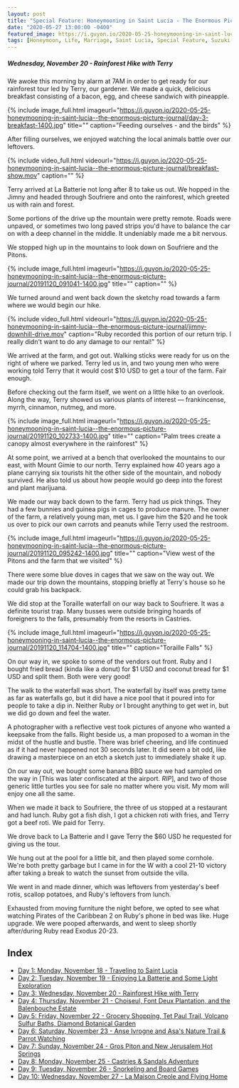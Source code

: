 ```yaml
---
layout: post
title: "Special Feature: Honeymooning in Saint Lucia - The Enormous Picture Journal - Day 3"
date: "2020-05-27 13:00:00 -0400"
featured_image: https://i.guyon.io/2020-05-25-honeymooning-in-saint-lucia--the-enormous-picture-journal/20191120_102733-1400.jpg
tags: [Honeymoon, Life, Marriage, Saint Lucia, Special Feature, Suzuki Jimny]
---
```


##### Wednesday, November 20 - Rainforest Hike with Terry

We awoke this morning by alarm at 7AM in order to get ready for our rainforest tour led by Terry, our gardener. We made a quick, delicious breakfast consisting of a bacon, egg, and cheese sandwich with pineapple.

<!--more-->

{% include image_full.html imageurl="https://i.guyon.io/2020-05-25-honeymooning-in-saint-lucia--the-enormous-picture-journal/day-3-breakfast-1400.jpg" title="" caption="Feeding ourselves - and the birds" %}

After filling ourselves, we enjoyed watching the local animals battle over our leftovers.

{% include video_full.html videourl="https://i.guyon.io/2020-05-25-honeymooning-in-saint-lucia--the-enormous-picture-journal/breakfast-show.mov" caption="" %}

Terry arrived at La Batterie not long after 8 to take us out. We hopped in the Jimny and headed through Soufriere and onto the rainforest, which greeted us with rain and forest.

Some portions of the drive up the mountain were pretty remote. Roads were unpaved, or sometimes two long paved strips you'd have to balance the car on with a deep channel in the middle. It undeniably made me a bit nervous.

We stopped high up in the mountains to look down on Soufriere and the Pitons.

{% include image_full.html imageurl="https://i.guyon.io/2020-05-25-honeymooning-in-saint-lucia--the-enormous-picture-journal/20191120_091041-1400.jpg" title="" caption="" %}

We turned around and went back down the sketchy road towards a farm where we would begin our hike.

{% include video_full.html videourl="https://i.guyon.io/2020-05-25-honeymooning-in-saint-lucia--the-enormous-picture-journal/jimny-downhill-drive.mov" caption="Ruby recorded this portion of our return trip. I really didn't want to do any damage to our rental!" %}

We arrived at the farm, and got out. Walking sticks were ready for us on the right of where we parked. Terry led us in, and two young men who were working told Terry that it would cost $10 USD to get a tour of the farm. Fair enough.

Before checking out the farm itself, we went on a little hike to an overlook. Along the way, Terry showed us various plants of interest — frankincense, myrrh, cinnamon, nutmeg, and more.

{% include image_full.html imageurl="https://i.guyon.io/2020-05-25-honeymooning-in-saint-lucia--the-enormous-picture-journal/20191120_102733-1400.jpg" title="" caption="Palm trees create a canopy almost everywhere in the rainforest" %}

At some point, we arrived at a bench that overlooked the mountains to our east, with Mount Gimie to our north. Terry explained how 40 years ago a plane carrying six tourists hit the other side of the mountain, and nobody survived. He also told us about how people would go deep into the forest and plant marijuana.

We made our way back down to the farm. Terry had us pick things. They had a few bunnies and guinea pigs in cages to produce manure. The owner of the farm, a relatively young man, met us. I gave him the $20 and he took us over to pick our own carrots and peanuts while Terry used the restroom.

{% include image_full.html imageurl="https://i.guyon.io/2020-05-25-honeymooning-in-saint-lucia--the-enormous-picture-journal/20191120_095242-1400.jpg" title="" caption="View west of the Pitons and the farm that we visited" %}

There were some blue doves in cages that we saw on the way out. We made our trip down the mountains, stopping briefly at Terry's house so he could grab his backpack.

We did stop at the Toraille waterfall on our way back to Soufriere. It was a definite tourist trap. Many busses were outside bringing hoards of foreigners to the falls, presumably from the resorts in Castries.

{% include image_full.html imageurl="https://i.guyon.io/2020-05-25-honeymooning-in-saint-lucia--the-enormous-picture-journal/20191120_114704-1400.jpg" title="" caption="Toraille Falls" %}

On our way in, we spoke to some of the vendors out front. Ruby and I bought fried bread (kinda like a donut) for $1 USD and coconut bread for $1 USD and split them. Both were very good!

The walk to the waterfall was short. The waterfall by itself was pretty tame as far as waterfalls go, but it did have a nice pool that it poured into for people to take a dip in. Neither Ruby or I brought anything to get wet in, but we did go down and feel the water.

A photographer with a reflective vest took pictures of anyone who wanted a keepsake from the falls. Right beside us, a man proposed to a woman in the midst of the hustle and bustle. There was brief cheering, and life continued as if it had never happened not 30 seconds later. It did seem a bit odd, like drawing a masterpiece on an etch a sketch just to immediately shake it up.

On our way out, we bought some banana BBQ sauce we had sampled on the way in [This was later confiscated at the airport. *RIP*], and two of those generic little turtles you see for sale no matter where you visit. My mom will enjoy one all the same.

When we made it back to Soufriere, the three of us stopped at a restaurant and had lunch. Ruby got a fish dish, I got a chicken roti with fries, and Terry got a beef roti. We paid for Terry.

We drove back to La Batterie and I gave Terry the $60 USD he requested for giving us the tour.

We hung out at the pool for a little bit, and then played some cornhole. We're both pretty garbage but I came in for the W with a cool 21-10 victory after taking a break to watch the sunset from outside the villa.

We went in and made dinner, which was leftovers from yesterday's beef rotis, scallop potatoes, and Ruby's leftovers from lunch.

Exhausted from moving furniture the night before, we opted to see what watching Pirates of the Caribbean 2 on Ruby's phone in bed was like. Huge upgrade. We were pooped afterwards, and went to sleep shortly after/during Ruby read Exodus 20-23.

## Index

* [Day 1: Monday, November 18 - Traveling to Saint Lucia](../../../05/25/special-feature-honeymooning-in-saint-lucia-the-enormous-picture-journal-day-1/)
* [Day 2: Tuesday, November 19 - Enjoying La Batterie and Some Light Exploration](../../../05/26/special-feature-honeymooning-in-saint-lucia-the-enormous-picture-journal-day-2/)
* [Day 3: Wednesday, November 20 - Rainforest Hike with Terry](../../../05/27/special-feature-honeymooning-in-saint-lucia-the-enormous-picture-journal-day-3/)
* [Day 4: Thursday, November 21 - Choiseul, Font Deux Plantation, and the Balenbouche Estate](../../../05/28/special-feature-honeymooning-in-saint-lucia-the-enormous-picture-journal-day-4/)
* [Day 5: Friday, November 22 - Grocery Shopping, Tet Paul Trail, Volcano Sulfur Baths, Diamond Botanical Garden](../../../05/29/special-feature-honeymooning-in-saint-lucia-the-enormous-picture-journal-day-5/)
* [Day 6: Saturday, November 23 - Anse Ivrogne and Asa's Nature Trail & Parrot Watching](../../../05/30/special-feature-honeymooning-in-saint-lucia-the-enormous-picture-journal-day-6/)
* [Day 7: Sunday, November 24 - Gros Piton and New Jerusalem Hot Springs](../../../06/01/special-feature-honeymooning-in-saint-lucia-the-enormous-picture-journal-day-7/)
* [Day 8: Monday, November 25 - Castries & Sandals Adventure](../../../06/02/special-feature-honeymooning-in-saint-lucia-the-enormous-picture-journal-day-8/)
* [Day 9: Tuesday, November 26 - Snorkeling and Board Games](../../../06/03/special-feature-honeymooning-in-saint-lucia-the-enormous-picture-journal-day-9/)
* [Day 10: Wednesday, November 27 - La Maison Creole and Flying Home](../../../06/04/special-feature-honeymooning-in-saint-lucia-the-enormous-picture-journal-day-10/)
